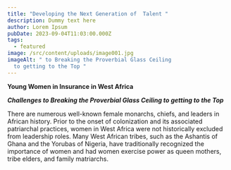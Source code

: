 ```yaml
---
title: "Developing the Next Generation of  Talent "
description: Dummy text here
author: Lorem Ipsum
pubDate: 2023-09-04T11:03:00.000Z
tags:
  - featured
image: /src/content/uploads/image001.jpg
imageAlt: " to Breaking the Proverbial Glass Ceiling
  to getting to the Top "
---
```

<!--StartFragment-->

**Young Women in Insurance in West Africa**

***Challenges to Breaking the Proverbial Glass Ceiling to getting to the Top***

There are numerous well-known female monarchs, chiefs, and leaders in African history. Prior to the onset of colonization and its associated patriarchal practices, women in West Africa were not historically excluded from leadership roles. Many West African tribes, such as the Ashantis of Ghana and the Yorubas of Nigeria, have traditionally recognized the importance of women and had women exercise power as queen mothers, tribe elders, and family matriarchs.
